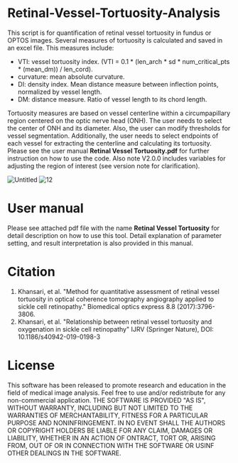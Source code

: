 # Retinal-Vessel-Tortuosity-Analysis
This script is for quantification of retinal vessel tortuosity in fundus or OPTOS images. Several measures of tortuosity is calculated and saved in an excel file.
This measures include:
* VTI: vessel tortuosity index. (VTI = 0.1 * (len_arch * sd * num_critical_pts * (mean_dm)) / len_cord).
* curvature: mean absolute curvature.
* DI: density index. Mean distance measure between inflection points, normalized by vessel length.  
* DM: distance measure. Ratio of vessel length to its chord length.

Tortuosity measures are based on vessel centerline within a circumpapillary region centered on the optic nerve head (ONH). The user needs to select the center of ONH and its diameter. Also, the user can modify thresholds for vessel segmentation. Additionally, the user needs to select endpoints of each vessel for extracting the centerline and calculating its tortuosity.
Please see the user manual **Retinal Vessel Tortuosity.pdf** for further instruction on how to use the code. Also note V2.0.0 includes variables for adjusting the region of interest (see version note for clarification).

![Untitled](https://user-images.githubusercontent.com/34323960/70208908-a16ec580-16e3-11ea-9708-e211aa171119.png)   ![12](https://user-images.githubusercontent.com/34323960/70208447-70da5c00-16e2-11ea-8fce-e7a578e42570.png)



# User manual
Please see attached pdf file with the name **Retinal Vessel Tortuosity** for detail description on how to use this tool. Detail explanation of parameter setting, and result interpretation is also provided in this manual.


# Citation
1) Khansari, et al. "Method for quantitative assessment of retinal vessel tortuosity in optical coherence tomography angiography applied to sickle cell retinopathy." Biomedical optics express 8.8 (2017):3796-3806.
2) Khansari, et al. "Relationship between retinal vessel tortuosity and oxygenation in sickle cell retinopathy" IJRV (Springer Nature), DOI: 10.1186/s40942-019-0198-3


# License
This software has been released to promote research and education in the field of medical image analysis. Feel free to use and/or redistribute for any non-commercial application. THE SOFTWARE IS PROVIDED "AS IS", WITHOUT WARRANTY, INCLUDING BUT NOT LIMITED TO THE WARRANTIES OF  MERCHANTABILITY, FITNESS FOR A PARTICULAR PURPOSE AND NONINFRINGEMENT. IN NO EVENT SHALL THE AUTHORS OR COPYRIGHT HOLDERS BE LIABLE FOR ANY CLAIM, DAMAGES OR LIABILITY, WHETHER IN AN ACTION OF ONTRACT, TORT OR, ARISING FROM, OUT OF OR IN CONNECTION WITH THE SOFTWARE OR USINF OTHER DEALINGS IN THE SOFTWARE.

